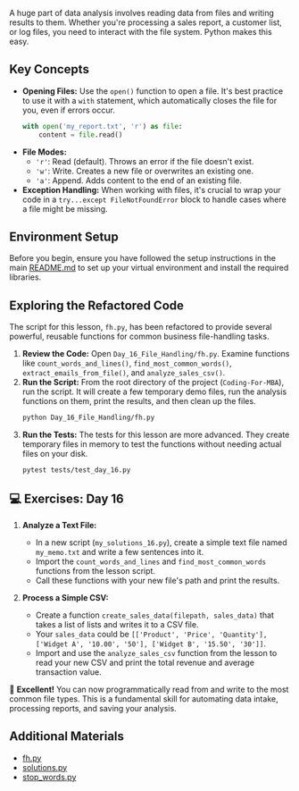 A huge part of data analysis involves reading data from files and writing results to them. Whether you're processing a sales report, a customer list, or log files, you need to interact with the file system. Python makes this easy.

## Key Concepts

- **Opening Files:** Use the `open()` function to open a file. It's best practice to use it with a `with` statement, which automatically closes the file for you, even if errors occur.
  ```python
  with open('my_report.txt', 'r') as file:
      content = file.read()
  ```
- **File Modes:**
  - `'r'`: Read (default). Throws an error if the file doesn't exist.
  - `'w'`: Write. Creates a new file or overwrites an existing one.
  - `'a'`: Append. Adds content to the end of an existing file.
- **Exception Handling:** When working with files, it's crucial to wrap your code in a `try...except FileNotFoundError` block to handle cases where a file might be missing.

## Environment Setup

Before you begin, ensure you have followed the setup instructions in the main [README.md](https://github.com/saint2706/Coding-For-MBA/blob/main/README.md) to set up your virtual environment and install the required libraries.

## Exploring the Refactored Code

The script for this lesson, `fh.py`, has been refactored to provide several powerful, reusable functions for common business file-handling tasks.

1. **Review the Code:** Open `Day_16_File_Handling/fh.py`. Examine functions like `count_words_and_lines()`, `find_most_common_words()`, `extract_emails_from_file()`, and `analyze_sales_csv()`.
1. **Run the Script:** From the root directory of the project (`Coding-For-MBA`), run the script. It will create a few temporary demo files, run the analysis functions on them, print the results, and then clean up the files.
   ```bash
   python Day_16_File_Handling/fh.py
   ```
1. **Run the Tests:** The tests for this lesson are more advanced. They create temporary files in memory to test the functions without needing actual files on your disk.
   ```bash
   pytest tests/test_day_16.py
   ```

## 💻 Exercises: Day 16

1. **Analyze a Text File:**

   - In a new script (`my_solutions_16.py`), create a simple text file named `my_memo.txt` and write a few sentences into it.
   - Import the `count_words_and_lines` and `find_most_common_words` functions from the lesson script.
   - Call these functions with your new file's path and print the results.

1. **Process a Simple CSV:**

   - Create a function `create_sales_data(filepath, sales_data)` that takes a list of lists and writes it to a CSV file.
   - Your `sales_data` could be `[['Product', 'Price', 'Quantity'], ['Widget A', '10.00', '50'], ['Widget B', '15.50', '30']]`.
   - Import and use the `analyze_sales_csv` function from the lesson to read your new CSV and print the total revenue and average transaction value.

🎉 **Excellent!** You can now programmatically read from and write to the most common file types. This is a fundamental skill for automating data intake, processing reports, and saving your analysis.

## Additional Materials

- [fh.py](https://github.com/saint2706/Coding-For-MBA/blob/main/Day_16_File_Handling/fh.py)
- [solutions.py](https://github.com/saint2706/Coding-For-MBA/blob/main/Day_16_File_Handling/solutions.py)
- [stop_words.py](https://github.com/saint2706/Coding-For-MBA/blob/main/Day_16_File_Handling/stop_words.py)
